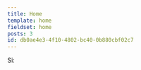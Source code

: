 ```yaml
---
title: Home
template: home
fieldset: home
posts: 3
id: db0ae4e3-4f10-4802-bc40-0b880cbf02c7
---
```

Si:
